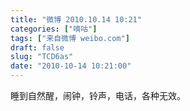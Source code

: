 ```yaml
---
title: "微博 2010.10.14 10:21"
categories: ["嘀咕"]
tags: ["来自微博 weibo.com"]
draft: false
slug: "TCD6as"
date: "2010-10-14 10:21:00"
---
```


<p>睡到自然醒，闹钟，铃声，电话，各种无效。 ​​​​</p>
